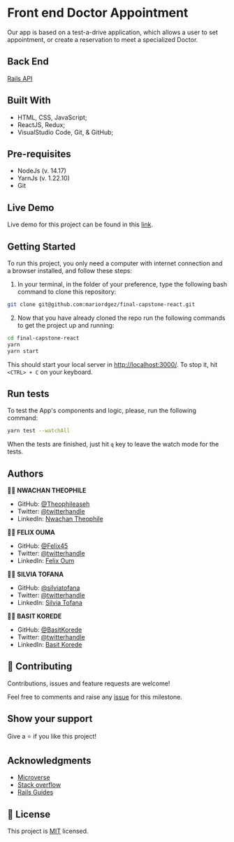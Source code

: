 # Front end Doctor Appointment

Our app is based on a test-a-drive application, which allows a user to set appointment, or create a reservation to meet a specialized Doctor.

## Back End

[Rails API](https://github.com/silviatofana/Doctor-appointment_backend)

## Built With

- HTML, CSS, JavaScript;
- ReactJS, Redux;
- VisualStudio Code, Git, & GitHub;

## Pre-requisites
- NodeJs (v. 14.17)
- YarnJs (v. 1.22.10)
- Git

## Live Demo

Live demo for this project can be found in this [link]().

## Getting Started

To run this project, you only need a computer with internet connection and a browser installed, and follow these steps:

1. In your terminal, in the folder of your preference, type the following bash command to clone this repository:

```sh
git clone git@github.com:mariordgez/final-capstone-react.git
```

2. Now that you have already cloned the repo run the following commands to get the project up and running:

```sh
cd final-capstone-react
yarn
yarn start
```

This should start your local server in [http://localhost:3000/](http://localhost:3000/). To stop it, hit `<CTRL> + C` on your keyboard.

## Run tests

To test the App's components and logic, please, run the following command:

```sh
yarn test --watchAll
```

When the tests are finished, just hit `q` key to leave the watch mode for the tests.

## Authors

👨‍💻 **NWACHAN THEOPHILE**
- GitHub: [@Theophileaseh](https://github.com/Theophileaseh)
- Twitter: [@twitterhandle](https://twitter.com/twitterhandle)
- LinkedIn: [Nwachan Theophile](https://www.linkedin.com/in/nwachan-theophile/)

👨‍💻 **FELIX OUMA**
- GitHub: [@Felix45](https://github.com/Felix45)
- Twitter: [@twitterhandle](https://twitter.com/twitterhandle)
- LinkedIn: [Felix Oum](https://www.linkedin.com/in/felix-ouma/)


👨‍💻 **SILVIA TOFANA**
- GitHub: [@silviatofana](https://github.com/silviatofana)
- Twitter: [@twitterhandle](https://twitter.com/twitterhandle)
- LinkedIn: [Silvia Tofana](https://www.linkedin.com/in/silviatofana/)

👨‍💻 **BASIT KOREDE**
- GitHub: [@BasitKorede](https://github.com/BasitKorede)
- Twitter: [@twitterhandle](https://twitter.com/twitterhandle)
- LinkedIn: [Basit Korede](https://www.linkedin.com/in/basit-korede/)

## 🤝 Contributing

Contributions, issues and feature requests are welcome!

Feel free to comments and raise any [issue](https://github.com/silviatofana/Doctor-appointment_backend
) for this milestone.

## Show your support

Give a ⭐️ if you like this project!

## Acknowledgments

- [Microverse](https://www.microverse.org/)
- [Stack overflow](https://stackoverflow.com/)
- [Rails Guides](https://guides.rubyonrails.org/index.html)

## 📝 License

This project is [MIT](./LICENSE) licensed.

